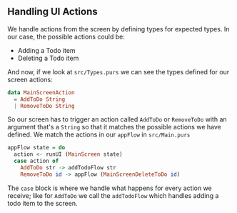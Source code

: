 ## Handling UI Actions

We handle actions from the screen by defining types for expected types. In our case, the possible actions could be:

* Adding a Todo item
* Deleting a Todo item

And now, if we look at `src/Types.purs` we can see the types defined for our screen actions:

```haskell
data MainScreenAction
  = AddToDo String
  | RemoveToDo String
```

So our screen has to trigger an action called `AddToDo` or `RemoveToDo` with an argument that's a `String` so that it matches the possible actions we have defined. We match the actions in our `appFlow` in `src/Main.purs`

```haskell
appFlow state = do
  action <- runUI (MainScreen state)
  case action of
    AddToDo str -> addTodoFlow str
    RemoveToDo id -> appFlow (MainScreenDeleteToDo id)
```

The `case` block is where we handle what happens for every action we receive; like for `AddToDo` we call the `addTodoFlow` which handles adding a todo item to the screen.

